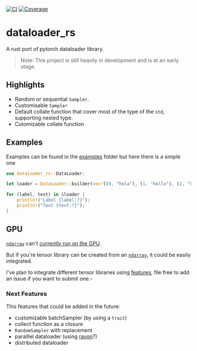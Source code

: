 [![CI](https://github.com/Tudyx/dataloader_rs/actions/workflows/ci.yml/badge.svg)](https://github.com/Tudyx/dataloader_rs/actions/workflows/ci.yml)
[![Coverage](https://github.com/Tudyx/dataloader_rs/actions/workflows/codecov.yml/badge.svg)](https://github.com/Tudyx/dataloader_rs/actions/workflows/codecov.yml)

# dataloader_rs

A rust port of pytorch dataloader library.

> Note: This project is still heavily in development and is at an early stage.

## Highlights

- Random or sequential `Sampler`.
- Customisable `Sampler`
- Default collate function that cover most of the type of the `std`, supporting nested type.
- Cutomizable collate function
  
## Examples

Examples can be found in the [examples](examples/) folder but here there is a simple one

```rust
use dataloader_rs::DataLoader;

let loader = DataLoader::builder(vec![(0, "hola"), (1, "hello"), (2, "hallo"), (3, "bonjour")]).batch_size(2).shuffle().build();

for (label, text) in &loader {
    println!("Label {label:?}");
    println!("Text {text:?}");
}
```

## GPU

[`ndarray`](https://docs.rs/ndarray/latest/ndarray/) can't [currently run on the GPU](https://github.com/rust-ndarray/ndarray/issues/840).

But if you're tensor library can be created from an [`ndarray`](https://docs.rs/ndarray/latest/ndarray/), it could be easily integrated.

I've plan to integrate different tensor libraries using [features](https://doc.rust-lang.org/cargo/reference/features.html), file free to add an issue if you want to submit one.-

### Next Features

This features that could be added in the future:

- customizable batchSampler (by using a `trait`)
- collect function as a closure 
- `RandomSampler` with replacement
- paralllel dataloader (using [rayon](https://docs.rs/rayon/latest/rayon/)?)
- distributed dataloader
